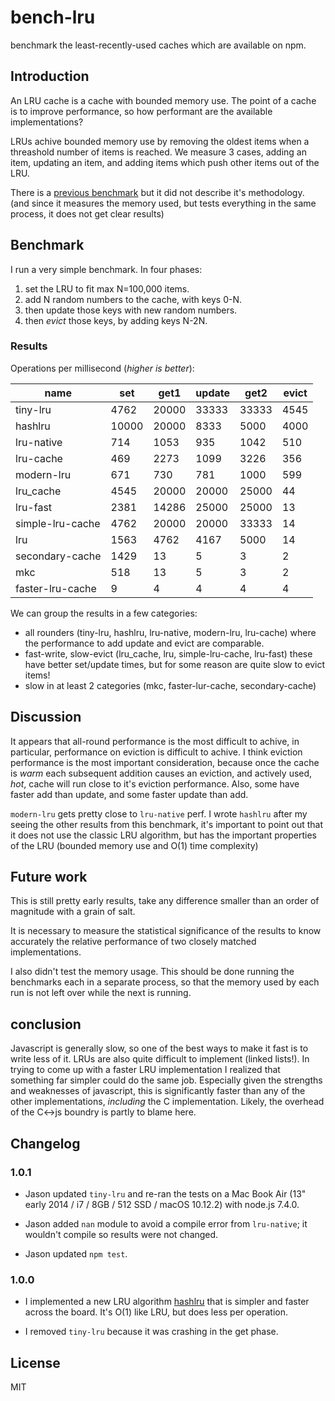 # bench-lru

benchmark the least-recently-used caches which are available on npm.

## Introduction

An LRU cache is a cache with bounded memory use.
The point of a cache is to improve performance,
so how performant are the available implementations?

LRUs achive bounded memory use by removing the oldest items when a threashold number of items
is reached. We measure 3 cases, adding an item, updating an item, and adding items
which push other items out of the LRU.

There is a [previous benchmark](https://www.npmjs.com/package/bench-cache)
but it did not describe it's methodology. (and since it measures the memory used,
but tests everything in the same process, it does not get clear results)

## Benchmark

I run a very simple benchmark. In four phases:

1. set the LRU to fit max N=100,000 items.
2. add N random numbers to the cache, with keys 0-N.
3. then update those keys with new random numbers.
4. then _evict_ those keys, by adding keys N-2N.

### Results

Operations per millisecond (*higher is better*):

| name              |   set   |   get1   |   update  |   get2   |   evict |
| ----------------- | ------- | -------- | --------- | -------- |-------- |
| tiny-lru          |   4762  |   20000  |   33333   |   33333  |   4545  |
| hashlru           |   10000 |   20000  |   8333    |   5000   |   4000  |
| lru-native        |   714   |   1053   |   935     |   1042   |   510   |
| lru-cache         |   469   |   2273   |   1099    |   3226   |   356   |
| modern-lru        |   671   |   730    |   781     |   1000   |   599   |
| lru_cache         |   4545  |   20000  |   20000   |   25000  |   44    |
| lru-fast          |   2381  |   14286  |   25000   |   25000  |   13    |
| simple-lru-cache  |   4762  |   20000  |   20000   |   33333  |   14    |
| lru               |   1563  |   4762   |   4167    |   5000   |   14    |
| secondary-cache   |   1429  |   13     |   5       |   3      |   2     |
| mkc               |   518   |   13     |   5       |   3      |   2     |
| faster-lru-cache  |   9     |   4      |   4       |   4      |   4     |


We can group the results in a few categories:

* all rounders (tiny-lru, hashlru, lru-native, modern-lru, lru-cache) where the performance
  to add update and evict are comparable.
* fast-write, slow-evict (lru_cache, lru, simple-lru-cache, lru-fast) these have better set/update times, but for some reason are quite slow to evict items!
* slow in at least 2 categories (mkc, faster-lur-cache, secondary-cache)

## Discussion

It appears that all-round performance is the most difficult to achive, in particular,
performance on eviction is difficult to achive. I think eviction performance is the most important
consideration, because once the cache is _warm_ each subsequent addition causes an eviction,
and actively used, _hot_, cache will run close to it's eviction performance.
Also, some have faster add than update, and some faster update than add.

`modern-lru` gets pretty close to `lru-native` perf.
I wrote `hashlru` after my seeing the other results from this benchmark, it's important to point
out that it does not use the classic LRU algorithm, but has the important properties of the LRU
(bounded memory use and O(1) time complexity)

## Future work

This is still pretty early results, take any difference smaller than an order of magnitude with a grain of salt.

It is necessary to measure the statistical significance of the results to know accurately the relative performance of two closely matched implementations.

I also didn't test the memory usage. This should be done running the benchmarks each in a separate process, so that the memory used by each run is not left over while the next is running.

## conclusion

Javascript is generally slow, so one of the best ways to make it fast is to write less of it.
LRUs are also quite difficult to implement (linked lists!). In trying to come up with a faster
LRU implementation I realized that something far simpler could do the same job. Especially
given the strengths and weaknesses of javascript, this is significantly faster than any of the
other implementations, _including_ the C implementation. Likely, the overhead of the C<->js boundry
is partly to blame here.

## Changelog

### 1.0.1
* Jason updated `tiny-lru` and re-ran the tests on a Mac Book Air (13" early 2014 / i7 / 8GB / 512 SSD / macOS 10.12.2) with node.js 7.4.0.

* Jason added `nan` module to avoid a compile error from `lru-native`; it wouldn't compile so results were not changed.

* Jason updated `npm test`.

### 1.0.0
* I implemented a new LRU algorithm [hashlru](https://github.com/dominictarr/hashlru)
that is simpler and faster across the board. It's O(1) like LRU, but does less per operation.

* I removed `tiny-lru` because it was crashing in the get phase.

## License

MIT



